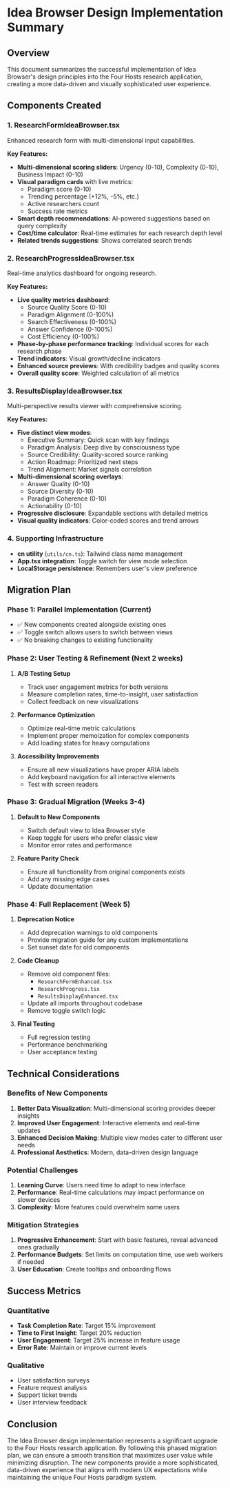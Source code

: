 # Idea Browser Design Implementation Summary

## Overview

This document summarizes the successful implementation of Idea Browser's design principles into the Four Hosts research application, creating a more data-driven and visually sophisticated user experience.

## Components Created

### 1. **ResearchFormIdeaBrowser.tsx**
Enhanced research form with multi-dimensional input capabilities.

**Key Features:**
- **Multi-dimensional scoring sliders**: Urgency (0-10), Complexity (0-10), Business Impact (0-10)
- **Visual paradigm cards** with live metrics:
  - Paradigm score (0-10)
  - Trending percentage (+12%, -5%, etc.)
  - Active researchers count
  - Success rate metrics
- **Smart depth recommendations**: AI-powered suggestions based on query complexity
- **Cost/time calculator**: Real-time estimates for each research depth level
- **Related trends suggestions**: Shows correlated search trends

### 2. **ResearchProgressIdeaBrowser.tsx**
Real-time analytics dashboard for ongoing research.

**Key Features:**
- **Live quality metrics dashboard**:
  - Source Quality Score (0-10)
  - Paradigm Alignment (0-100%)
  - Search Effectiveness (0-100%)
  - Answer Confidence (0-100%)
  - Cost Efficiency (0-100%)
- **Phase-by-phase performance tracking**: Individual scores for each research phase
- **Trend indicators**: Visual growth/decline indicators
- **Enhanced source previews**: With credibility badges and quality scores
- **Overall quality score**: Weighted calculation of all metrics

### 3. **ResultsDisplayIdeaBrowser.tsx**
Multi-perspective results viewer with comprehensive scoring.

**Key Features:**
- **Five distinct view modes**:
  - Executive Summary: Quick scan with key findings
  - Paradigm Analysis: Deep dive by consciousness type
  - Source Credibility: Quality-scored source ranking
  - Action Roadmap: Prioritized next steps
  - Trend Alignment: Market signals correlation
- **Multi-dimensional scoring overlays**:
  - Answer Quality (0-10)
  - Source Diversity (0-10)
  - Paradigm Coherence (0-10)
  - Actionability (0-10)
- **Progressive disclosure**: Expandable sections with detailed metrics
- **Visual quality indicators**: Color-coded scores and trend arrows

### 4. **Supporting Infrastructure**
- **cn utility** (`utils/cn.ts`): Tailwind class name management
- **App.tsx integration**: Toggle switch for view mode selection
- **LocalStorage persistence**: Remembers user's view preference

## Migration Plan

### Phase 1: Parallel Implementation (Current)
- ✅ New components created alongside existing ones
- ✅ Toggle switch allows users to switch between views
- ✅ No breaking changes to existing functionality

### Phase 2: User Testing & Refinement (Next 2 weeks)
1. **A/B Testing Setup**
   - Track user engagement metrics for both versions
   - Measure completion rates, time-to-insight, user satisfaction
   - Collect feedback on new visualizations

2. **Performance Optimization**
   - Optimize real-time metric calculations
   - Implement proper memoization for complex components
   - Add loading states for heavy computations

3. **Accessibility Improvements**
   - Ensure all new visualizations have proper ARIA labels
   - Add keyboard navigation for all interactive elements
   - Test with screen readers

### Phase 3: Gradual Migration (Weeks 3-4)
1. **Default to New Components**
   - Switch default view to Idea Browser style
   - Keep toggle for users who prefer classic view
   - Monitor error rates and performance

2. **Feature Parity Check**
   - Ensure all functionality from original components exists
   - Add any missing edge cases
   - Update documentation

### Phase 4: Full Replacement (Week 5)
1. **Deprecation Notice**
   - Add deprecation warnings to old components
   - Provide migration guide for any custom implementations
   - Set sunset date for old components

2. **Code Cleanup**
   - Remove old component files:
     - `ResearchFormEnhanced.tsx`
     - `ResearchProgress.tsx`
     - `ResultsDisplayEnhanced.tsx`
   - Update all imports throughout codebase
   - Remove toggle switch logic

3. **Final Testing**
   - Full regression testing
   - Performance benchmarking
   - User acceptance testing

## Technical Considerations

### Benefits of New Components
1. **Better Data Visualization**: Multi-dimensional scoring provides deeper insights
2. **Improved User Engagement**: Interactive elements and real-time updates
3. **Enhanced Decision Making**: Multiple view modes cater to different user needs
4. **Professional Aesthetics**: Modern, data-driven design language

### Potential Challenges
1. **Learning Curve**: Users need time to adapt to new interface
2. **Performance**: Real-time calculations may impact performance on slower devices
3. **Complexity**: More features could overwhelm some users

### Mitigation Strategies
1. **Progressive Enhancement**: Start with basic features, reveal advanced ones gradually
2. **Performance Budgets**: Set limits on computation time, use web workers if needed
3. **User Education**: Create tooltips and onboarding flows

## Success Metrics

### Quantitative
- **Task Completion Rate**: Target 15% improvement
- **Time to First Insight**: Target 20% reduction
- **User Engagement**: Target 25% increase in feature usage
- **Error Rate**: Maintain or improve current levels

### Qualitative
- User satisfaction surveys
- Feature request analysis
- Support ticket trends
- User interview feedback

## Conclusion

The Idea Browser design implementation represents a significant upgrade to the Four Hosts research application. By following this phased migration plan, we can ensure a smooth transition that maximizes user value while minimizing disruption. The new components provide a more sophisticated, data-driven experience that aligns with modern UX expectations while maintaining the unique Four Hosts paradigm system.